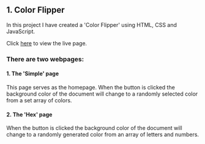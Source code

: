 ## 1. Color Flipper

In this project I have created a 'Color Flipper' using HTML, CSS and JavaScript.

Click [here](akadwa-color-flipper.netlify.app) to view the live page.

### There are two webpages:
#### 1. The 'Simple' page
This page serves as the homepage. When the button is clicked the background color of the document will change to a randomly selected color from a set array of colors. 
#### 2. The 'Hex' page
When the button is clicked the background color of the document will change to a randomly generated color from an array of letters and numbers.